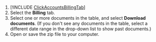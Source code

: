 1. [!INCLUDE [ClickAccountsBillingTab](./ClickAccountsBillingTab.md)]
1. Select the **Billing** tab.
1. Select one or more documents in the table, and select **Download documents**. (If you don't see any documents in the table, select a different date range in the drop-down list to show past documents.)
1. Open or save the zip file to your computer.


